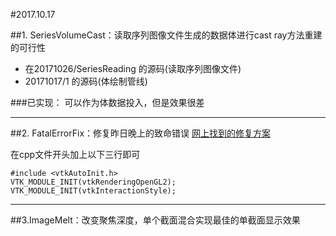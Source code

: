 #2017.10.17

##1. SeriesVolumeCast：读取序列图像文件生成的数据体进行cast ray方法重建的可行性
* 在20171026/SeriesReading 的源码(读取序列图像文件)
* 20171017/1 的源码(体绘制管线)

###已实现：
可以作为体数据投入，但是效果很差

---
##2. FatalErrorFix：修复昨日晚上的致命错误
[网上找到的修复方案](http://blog.csdn.net/wokaowokaowokao12345/article/details/51096887)

在cpp文件开头加上以下三行即可
```
#include <vtkAutoInit.h>
VTK_MODULE_INIT(vtkRenderingOpenGL2);
VTK_MODULE_INIT(vtkInteractionStyle);
```

---
##3.ImageMelt：改变聚焦深度，单个截面混合实现最佳的单截面显示效果
